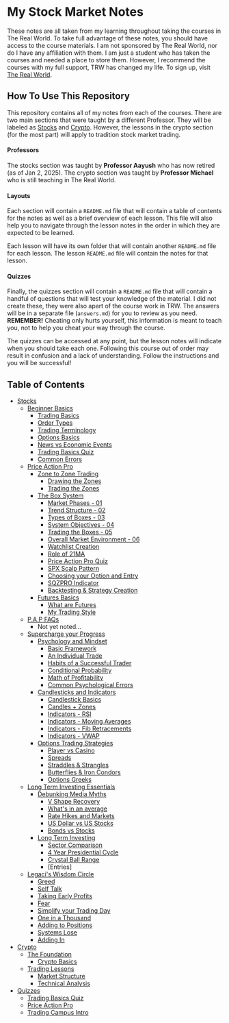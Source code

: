 # My Stock Market Notes

These notes are all taken from my learning throughout taking the courses in The Real World.
To take full advantage of these notes, you should have access to the course materials. I am 
not sponsored by The Real World, nor do I have any affiliation with them. I am just a student
who has taken the courses and needed a place to store them. However, I recommend the courses
with my full support, TRW has changed my life. To sign up, visit 
[The Real World](https://therealworld.net).

## How To Use This Repository

This repository contains all of my notes from each of the courses. There are two main sections
that were taught by a different Professor. They will be labeled as [Stocks](#) and [Crypto](#).
However, the lessons in the crypto section (for the most part) will apply to tradition stock 
market trading.

#### Professors 

The stocks section was taught by **Professor Aayush** who has now retired (as of Jan 2, 2025).
The crypto section was taught by **Professor Michael** who is still teaching in The Real World.


#### Layouts 

Each section will contain a `README.md` file that will contain a table of contents for the notes
as well as a brief overview of each lesson. This file will also help you to navigate through the 
lesson notes in the order in which they are expected to be learned.

Each lesson will have its own folder that will contain
another `README.md` file for each lesson. The lesson `README.md` file will contain the notes for
that lesson.

#### Quizzes 

Finally, the quizzes section will contain a `README.md` file that will contain a handful of 
questions that will test your knowledge of the material. I did not create these, they were also
apart of the course work in TRW. The answers will be in a separate file (`answers.md`) for you to 
review as you need. **REMEMBER!** Cheating only hurts yourself, this information is meant to teach 
you, not to help you cheat your way through the course.

The quizzes can be accessed at any point, but the lesson notes will indicate when you should take
each one. Following this course out of order may result in confusion and a lack of understanding.
Follow the instructions and you will be successful!

## Table of Contents
- [Stocks]()
    - [Beginner Basics]()
        - [Trading Basics]()
        - [Order Types]()
        - [Trading Terminology]()
        - [Options Basics]()
        - [News vs Economic Events]()
        - [Trading Basics Quiz]()
        - [Common Errors]()
    - [Price Action Pro]()
        - [Zone to Zone Trading]()
            - [Drawing the Zones]()
            - [Trading the Zones]()
        - [The Box System]()
            - [Market Phases - 01]()
            - [Trend Structure - 02]()
            - [Types of Boxes - 03]()
            - [System Objectives - 04]()
            - [Trading the Boxes - 05]()
            - [Overall Market Environment - 06]()
            - [Watchlist Creation]()
            - [Role of 21MA]()
            - [Price Action Pro Quiz]()
            - [SPX Scalp Pattern]()
            - [Choosing your Option and Entry]()
            - [SQZPRO Indicator]()
            - [Backtesting & Strategy Creation]()
        - [Futures Basics]()
            - [What are Futures]()
            - [My Trading Style]()
    - [P.A.P FAQs]()
        - Not yet noted...
    - [Supercharge your Progress]()
        - [Psychology and Mindset]()
            - [Basic Framework]()
            - [An Individual Trade]()
            - [Habits of a Successful Trader]()
            - [Conditional Probability]()
            - [Math of Profitability]()
            - [Common Psychological Errors]()
        - [Candlesticks and Indicators]()
            - [Candlestick Basics]()
            - [Candles + Zones]()
            - [Indicators - RSI]()
            - [Indicators - Moving Averages]()
            - [Indicators - Fib Retracements]()
            - [Indicators - VWAP]()
        - [Options Trading Strategies]()
            - [Player vs Casino]()
            - [Spreads]()
            - [Straddles & Strangles]()
            - [Butterflies & Iron Condors]()
            - [Options Greeks]()
    - [Long Term Investing Essentials]()
        - [Debunking Media Myths]()
            - [V Shape Recovery]()
            - [What's in an average]()
            - [Rate Hikes and Markets]()
            - [US Dollar vs US Stocks]()
            - [Bonds vs Stocks]()
        - [Long Term Investing]()
            - [Sector Comparison]()
            - [4 Year Presidential Cycle]()
            - [Crystal Ball Range]()
            - [Entries]
    - [Legaci's Wisdom Circle]()
        - [Greed]()
        - [Self Talk]()
        - [Taking Early Profits]()
        - [Fear]()
        - [Simplify your Trading Day]()
        - [One in a Thousand]()
        - [Adding to Positions]()
        - [Systems Lose]()
        - [Adding In]()
- [Crypto]()
    - [The Foundation]()
        - [Crypto Basics]()
    - [Trading Lessons]()
        - [Market Structure]()
        - [Technical Analysis]()
- [Quizzes]()
    - [Trading Basics Quiz]()
    - [Price Action Pro]()
    - [Trading Campus Intro]()
